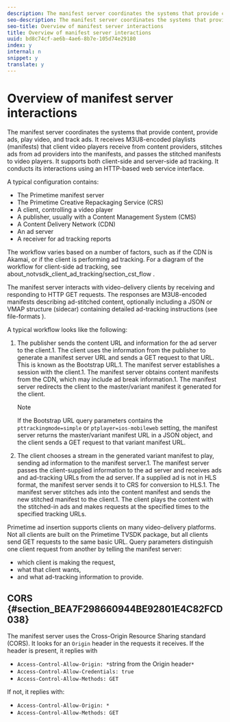 ```yaml
---
description: The manifest server coordinates the systems that provide content, provide ads, play video, and track ads. It receives M3U8-encoded playlists (manifests) that client video players receive from content providers, stitches ads from ad providers into the manifests, and passes the stitched manifests to video players. It supports both client-side and server-side ad tracking. It conducts its interactions using an HTTP-based web service interface.
seo-description: The manifest server coordinates the systems that provide content, provide ads, play video, and track ads. It receives M3U8-encoded playlists (manifests) that client video players receive from content providers, stitches ads from ad providers into the manifests, and passes the stitched manifests to video players. It supports both client-side and server-side ad tracking. It conducts its interactions using an HTTP-based web service interface.
seo-title: Overview of manifest server interactions
title: Overview of manifest server interactions
uuid: bd8c74cf-ae6b-4ae6-8b7e-105d74e29180
index: y
internal: n
snippet: y
translate: y
---
```


# Overview of manifest server interactions

The manifest server coordinates the systems that provide content, provide ads, play video, and track ads. It receives M3U8-encoded playlists (manifests) that client video players receive from content providers, stitches ads from ad providers into the manifests, and passes the stitched manifests to video players. It supports both client-side and server-side ad tracking. It conducts its interactions using an HTTP-based web service interface.

A typical configuration contains: 

* The Primetime manifest server
* The Primetime Creative Repackaging Service (CRS)
* A client, controlling a video player
* A publisher, usually with a Content Management System (CMS)
* A Content Delivery Network (CDN)
* An ad server
* A receiver for ad tracking reports


The workflow varies based on a number of factors, such as if the CDN is Akamai, or if the client is performing ad tracking. For a diagram of the workflow for client-side ad tracking, see  about_notvsdk_client_ad_tracking/section_cst_flow . 

The manifest server interacts with video-delivery clients by receiving and responding to HTTP GET requests. The responses are M3U8-encoded manifests describing ad-stitched content, optionally including a JSON or VMAP structure (sidecar) containing detailed ad-tracking instructions (see  file-formats ). 

A typical workflow looks like the following: 

1. The publisher sends the content URL and information for the ad server to the client.1. The client uses the information from the publisher to generate a manifest server URL and sends a GET request to that URL. This is known as the Bootstrap URL.1. The manifest server establishes a session with the client.1. The manifest server obtains content manifests from the CDN, which may include ad break information.1. The manifest server redirects the client to the master/variant manifest it generated for the client. 
   >[!NOTE]
   >
   >If the Bootstrap URL query parameters contains the `pttrackingmode=simple` or `ptplayer=ios-mobileweb` setting, the manifest server returns the master/variant manifest URL in a JSON object, and the client sends a GET request to that variant manifest URL. 

1. The client chooses a stream in the generated variant manifest to play, sending ad information to the manifest server.1. The manifest server passes the client-supplied information to the ad server and receives ads and ad-tracking URLs from the ad server. If a supplied ad is not in HLS format, the manifest server sends it to CRS for conversion to HLS.1. The manifest server stitches ads into the content manifest and sends the new stitched manifest to the client.1. The client plays the content with the stitched-in ads and makes requests at the specified times to the specified tracking URLs.

Primetime ad insertion supports clients on many video-delivery platforms. Not all clients are built on the Primetime TVSDK package, but all clients send GET requests to the same basic URL. Query parameters distinguish one client request from another by telling the manifest server: 

* which client is making the request,
* what that client wants,
* and what ad-tracking information to provide.



## CORS {#section_BEA7F298660944BE92801E4C82FCD038}

The manifest server uses the Cross-Origin Resource Sharing standard (CORS). It looks for an `Origin` header in the requests it receives. If the header is present, it replies with 

* `Access-Control-Allow-Origin: *`string from the Origin header`*`
* `Access-Control-Allow-Credentials: true`
* `Access-Control-Allow-Methods: GET`


If not, it replies with: 

* `Access-Control-Allow-Origin: *`
* `Access-Control-Allow-Methods: GET`


